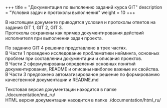 ﻿+++
title = "Документация по выполению заданий курса GIT"
description = "Условия задач и протоколы выполнения"
weight = 10
+++

В настоящем документе приводятся условия и протоколы ответов на задания GIT 1, GIT 2, GIT 3.  
Протоколы сохранены как пример документирования действий исполнителя при выполнении задач проекта. 

По заданию GIT 4 решение представлено в трех частях.  
В Части 1 проведено исследование проблематики нейминга, основных проблем при составлении документации и описания проектов.  
В Части 2 сформулированы определения основных понятий документирования, README и описаны наиболее важные их свойства.  
В Части 3 предложено автоматизированое решение по формированию качественной документации и README.md

Текстовая версия документации находится в папке ./documentation/md_ru/  
HTML версия документации находится в папке ./documentation/html_ru/
